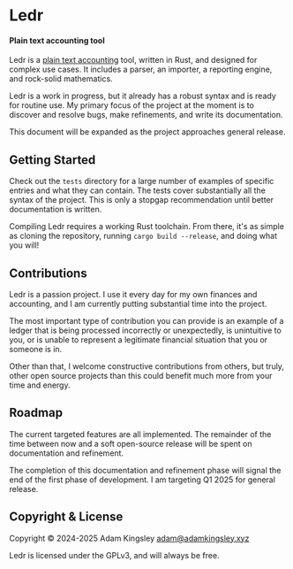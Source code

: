 # Ledr

#### Plain text accounting tool

Ledr is a [plain text accounting](https://plaintextaccounting.org) tool,
written in Rust, and designed for complex use cases. It includes a parser, an
importer, a reporting engine, and rock-solid mathematics.

Ledr is a work in progress, but it already has a robust syntax and is ready
for routine use. My primary focus of the project at the moment is to discover
and resolve bugs, make refinements, and write its documentation.

This document will be expanded as the project approaches general release.

## Getting Started

Check out the `tests` directory for a large number of examples of specific
entries and what they can contain. The tests cover substantially all the
syntax of the project. This is only a stopgap recommendation until better
documentation is written.

Compiling Ledr requires a working Rust toolchain. From there, it's as simple
as cloning the repository, running `cargo build --release`, and doing what you
will!

## Contributions

Ledr is a passion project. I use it every day for my own finances and
accounting, and I am currently putting substantial time into the project.

The most important type of contribution you can provide is an example of a
ledger that is being processed incorrectly or unexpectedly, is unintuitive to
you, or is unable to represent a legitimate financial situation that you or
someone is in.

Other than that, I welcome constructive contributions from others, but truly,
other open source projects than this could benefit much more from your time and
energy.

## Roadmap

The current targeted features are all implemented. The remainder of the time
between now and a soft open-source release will be spent on documentation
and refinement.

The completion of this documentation and refinement phase will signal the end
of the first phase of development. I am targeting Q1 2025 for general release.

## Copyright & License

Copyright © 2024-2025 Adam Kingsley <adam@adamkingsley.xyz>

Ledr is licensed under the GPLv3, and will always be free.

